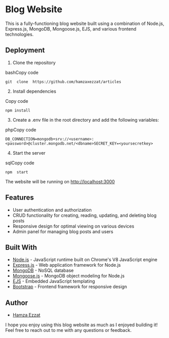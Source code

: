 
# Blog Website

This is a fully-functioning blog website built using a combination of Node.js, Express.js, MongoDB, Mongoose.js, EJS, and various frontend technologies.

## Deployment

1.  Clone the repository

bashCopy code

`git  clone  https://github.com/hamzaxezzat/articles`

2.  Install dependencies

Copy code

`npm install`

3.  Create a .env file in the root directory and add the following variables:

phpCopy code

`DB_CONNECTION=mongodb+srv://<username>:<password>@cluster.mongodb.net/<dbname>SECRET_KEY=<yoursecretkey>`

4.  Start the server

sqlCopy code

`npm  start`

The website will be running on [http://localhost:3000](http://localhost:3000/)

## Features

-   User authentication and authorization
-   CRUD functionality for creating, reading, updating, and deleting blog posts
-   Responsive design for optimal viewing on various devices
-   Admin panel for managing blog posts and users

## Built With

-   [Node.js](https://nodejs.org/) - JavaScript runtime built on Chrome's V8 JavaScript engine
-   [Express.js](https://expressjs.com/) - Web application framework for Node.js
-   [MongoDB](https://www.mongodb.com/) - NoSQL database
-   [Mongoose.js](https://mongoosejs.com/) - MongoDB object modeling for Node.js
-   [EJS](https://ejs.co/) - Embedded JavaScript templating
-   [Bootstrap](https://getbootstrap.com/) - Frontend framework for responsive design

## Author

-   [Hamza Ezzat](https://github.com/hamzaxezzat)


I hope you enjoy using this blog website as much as I enjoyed building it! Feel free to reach out to me with any questions or feedback.